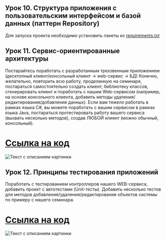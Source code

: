 ## Урок 10. Структура приложения с пользовательским интерфейсом и базой данных (паттерн Repository)

Для запуска проекта необходимо установить пакеты из [requirements.txt](requirements.txt)

## Урок 11. Сервис-ориентированные архитектуры

Постарайтесь поработать с разработанным трехзвенным приложением (десктопный клиент/консольный клиент -> web-сервис ->
БД)
Конечно, желательно, повторить всю работу, проделанную на семинаре, постараться самостоятельно создать клиент,
библиотеку классов, сгенерировать клиент и поработать с нашим Web-сервисом (например, на основе консольного клиента,
добавить методы удаления/редактирования/добавления данных).
Если вам тяжело работать в рамках языка C#, вы можете поработать с вашим сервисом в рамках языка Java, постараться
протестировать работу вашего сервиса (вызвать несколько методов), создав ЛЮБОЙ клиент (можно обычный, консольный).

# [Ссылка на код](https://github.com/LightlanaDr/ArchitecturaSem10/tree/f1e41f174480a5abbf529e4d6b232027b1e9f595/cliet_console)

<image src="img.png" alt="Текст с описанием картинки">


## Урок 12. Принципы тестирования приложений

Поработать с тестированием контроллеров нашего WEB-сервиса, добавить проект с автотестами (Unit-тесты).
Добавить несколько тестов для методов добавления/удаления/редактирования объектов системы по примеру с нашего семинара.

# [Ссылка на код](https://github.com/LightlanaDr/ArchitecturaSem10/tree/f1e41f174480a5abbf529e4d6b232027b1e9f595/cliet_console)

<image src="img_1.png" alt="Текст с описанием картинки">
